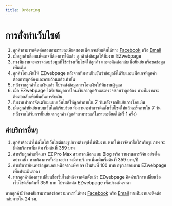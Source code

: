 ```yaml
---
title: Ordering
---
```


# <i class="fas fa-tools"></i>การสั่งทำเว็บไซต์

1. ลูกค้าสามารถติดต่อสอบถามรายละเอียดของแพ็คเกจเพิ่มเติมได้ทาง [Facebook](https://facebook.com/EZwebpage4U) หรือ [Email](mailto:ez.webpage.99@gmail.com) 
2. เมื่อลูกค้าเลือกแพ็คเกจที่ต้องการได้แล้ว ลูกค้าส่งข้อมูลให้ทีมงาน EZwebpage
3. ทางทีมงานจะตรวจสอบข้อมูลที่ใช้สร้างเว็บไซต์ให้ลูกค้า และจะติดต่อกลับเพื่อยืนยันหรือขอข้อมูลเพิ่มเติม   
4. ลูกค้าโอนเงินให้ EZwebpage หลังจากทีมงานยืนยันว่าข้อมูลที่ได้รับและแพ็คเกจที่ลูกค้าต้องการถูกต้องและครบถ้วนแล้วเท่านั้น 
5. หลังจากลูกค้าโอนเงินแล้ว โปรดส่งข้อมูลการโอนเงินให้ทีมงานผู้ดูแล
6. เมื่อ EZwebpage ได้รับข้อมูลการโอนเงินจากลูกค้าและตรวจสอบว่าถูกต้อง ทางทีมงานจะติดต่อกลับเพื่อยืนยันการรับเงิน 
7. ทีมงานทำการจัดเตรียมแบบเว็บไซต์ให้ลูกค้าภายใน 7 วันหลังจากยืนยันการโอนเงิน 
8. เมื่อลูกค้ายืนยันแบบเว็บไซต์เรียบร้อย ทีมงานจะทำการติดตั้งเว็บไซต์ให้แล้วเสร็จภายใน 7 วัน หลังจากได้รับการยืนยันจากลูกค้า (ลูกค้าสามารถแก้ไขรายละอียดได้ฟรี 1 ครั้ง) 

## <i class="fas fa-tools"></i>ค่าบริการอื่นๆ

1. ลูกค้าต้องนำไฟล์โลโก้เว็บไซต์และรูปภาพต่างๆส่งให้ทีมงาน หากให้เราจัดหาโลโก้หรือรูปภาพ จะมีค่าบริการเพิ่มเติม เริ่มต้นที่ 359 บาท
2. สำหรับลูกค้าแพ็คเกจ EZ Pro Max สามารถเลือกแบบ Blog หรือ รายงานการวิจัย อย่างใดอย่างหนึ่ง หากต้องการทั้งสองอย่าง จะมีค่าบริการเพิ่มเติมเริ่มต้นที่ 359 บาท/ปี
3. ค่าบริการอัพเดทข้อมูลนอกเหนือจากแพ็คเกจ เริ่มต้นที่ 100 บาท กรุณาสอบถาม EZwebpage เพื่อประเมินราคา
4. หากลูกค้าต้องการเปลี่ยนชื่อเว็บไซต์หลังจากติตตั้งแล้ว EZwebpage คิดค่าบริการเปลี่ยนชื่อเว็บไซต์เริ่มต้นที่ 359 บาท โปรดติดต่อ EZwebpage เพื่อประเมินราคา

หากลูกค้ามีข้อสงสัยสามารถส่งข้อความหาเราได้ทาง [Facebook](https://facebook.com/EZwebpage4U) หรือ [Email](mailto:ez.webpage.99@gmail.com) ทางทีมงานจะติดต่อกลับภายใน 24 ชม.

